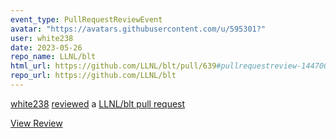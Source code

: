 ```yaml
---
event_type: PullRequestReviewEvent
avatar: "https://avatars.githubusercontent.com/u/595301?"
user: white238
date: 2023-05-26
repo_name: LLNL/blt
html_url: https://github.com/LLNL/blt/pull/639#pullrequestreview-1447008011
repo_url: https://github.com/LLNL/blt
---
```


<a href='https://github.com/white238' target='_blank'>white238</a> <a href='https://github.com/LLNL/blt/pull/639#pullrequestreview-1447008011' target='_blank'>reviewed</a> a <a href='https://github.com/LLNL/blt/pull/639' target='_blank'>LLNL/blt pull request</a>

<small></small>

<a href='https://github.com/LLNL/blt/pull/639#pullrequestreview-1447008011' target='_blank'>View Review</a>